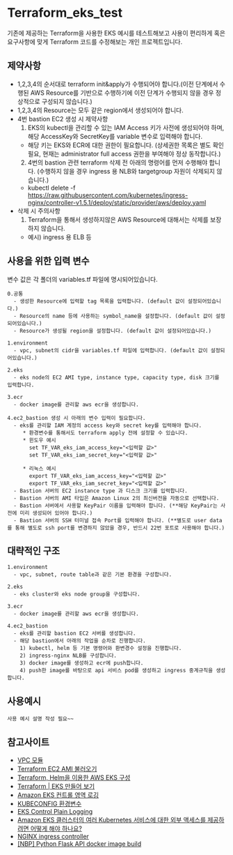 # Terraform_eks_test
기존에 제공하는 Terraform을 사용한 EKS 예시를 테스트해보고
사용이 편리하게 혹은 요구사항에 맞게 Terraform 코드를 수정해보는 개인 프로젝트입니다.  



## 제약사항
* 1,2,3,4의 순서대로 terraform init&apply가 수행되어야 합니다.(이전 단계에서 수행된 AWS Resource를 기반으로 수행하기에 이전 단계가 수행되지 않을 경우 정상적으로 구성되지 않습니다.)
* 1,2,3,4의 Resource는 모두 같은 region에서 생성되어야 합니다.
* 4번 bastion EC2 생성 시 제약사항
  1. EKS의 kubectl을 관리할 수 있는 IAM Access 키가 사전에 생성되어야 하며, 해당 AccessKey와 SecretKey를 variable 변수로 입력해야 합니다.
    - 해당 키는 EKS와 ECR에 대한 권한이 필요합니다. (상세권한 목록은 별도 확인필요, 현재는 administrator full access 권한을 부여해야 정상 동작합니다.)
  2. 4번의 bastion 관련 terraform 삭제 전 아래의 명령어를 먼저 수행해야 합니다. (수행하지 않을 경우 ingress 용 NLB와 targetgroup 자원이 삭제되지 않습니다.)
    - kubectl delete -f https://raw.githubusercontent.com/kubernetes/ingress-nginx/controller-v1.5.1/deploy/static/provider/aws/deploy.yaml
* 삭제 시 주의사항
  1. Terraform을 통해서 생성하지않은 AWS Resource에 대해서는 삭제를 보장하지 않습니다.
    - 예시) ingress 용 ELB 등  



## 사용을 위한 입력 변수
변수 값은 각 폴더의 variables.tf 파일에 명시되어있습니다.
``` input variable
0.공통
  - 생성한 Resource에 입력할 tag 목록을 입력합니다. (default 값이 설정되어있습니다.)
  - Resource의 name 등에 사용하는 symbol_name을 설정합니다. (default 값이 설정되어있습니다.)
  - Resource가 생성될 region을 설정합니다. (default 값이 설정되어있습니다.)

1.environment
  - vpc, subnet의 cidr을 variables.tf 파일에 입력합니다. (default 값이 설정되어있습니다.)
  
2.eks
  - eks node의 EC2 AMI type, instance type, capacity type, disk 크기를 입력합니다.

3.ecr
  - docker image를 관리할 aws ecr을 생성합니다.

4.ec2_bastion 생성 시 아래의 변수 입력이 필요합니다.
  - eks를 관리할 IAM 계정의 access key와 secret key를 입력해야 합니다.
     * 환경변수를 통해서도 terraform apply 전에 설정할 수 있습니다.
	 * 윈도우 예시
	   set TF_VAR_eks_iam_access_key="<입력할 값>"
	   set TF_VAR_eks_iam_secret_key="<입력할 값>"
	   
	 * 리눅스 예시
	   export TF_VAR_eks_iam_access_key="<입력할 값>"
	   export TF_VAR_eks_iam_secret_key="<입력할 값>"
  - Bastion 서버의 EC2 instance type 과 디스크 크기를 입력합니다.
  - Bastion 서버의 AMI 타입은 Amazon Linux 2의 최신버전을 자동으로 선택합니다.
  - Bastion 서버에서 사용할 KeyPair 이름을 입력해야 합니다. (**해당 KeyPair는 사전에 미리 생성되어 있어야 합니다.)
  - Bastion 서버의 SSH 터미널 접속 Port를 입력해야 합니다. (**별도로 user data를 통해 별도로 ssh port를 변경하지 않았을 경우, 반드시 22번 포트로 사용해야 합니다.)
```  



## 대략적인 구조
``` explan architecture
1.environment
  - vpc, subnet, route table과 같은 기본 환경을 구성합니다.
  
2.eks
  - eks cluster와 eks node group을 구성합니다.

3.ecr
  - docker image를 관리할 aws ecr을 생성합니다.
  
4.ec2_bastion
  - eks를 관리할 bastion EC2 서버를 생성합니다.
  - 해당 bastion에서 아래의 작업을 순차로 진행합니다.
    1) kubectl, helm 등 기본 명령어와 환변경수 설정을 진행합니다.
	2) ingress-nginx NLB를 구성합니다.
	3) docker image를 생성하고 ecr에 push합니다.
	4) push한 image를 바탕으로 api 서비스 pod를 생성하고 ingress 중계규칙을 생성합니다.
```  



## 사용예시
``` use example
사용 예시 설명 작성 필요~~
```  



## 참고사이트
* [VPC 모듈](https://github.com/terraform-aws-modules/terraform-aws-vpc)
* [Terraform EC2 AMI 불러오기](https://www.hashicorp.com/blog/hashicorp-terraform-supports-amazon-linux-2)
* [Terraform, Helm을 이용한 AWS EKS 구성](http://dveamer.github.io/backend/TerrafromAwsEks.html)
* [Terraform | EKS 만들어 보기](https://no-easy-dev.tistory.com/39)
* [Amazon EKS 컨트롤 영역 로깅](https://docs.aws.amazon.com/ko_kr/eks/latest/userguide/control-plane-logs.html)
* [KUBECONFIG 환경변수](https://nayoungs.tistory.com/entry/Kubernetes-Kubeconfig)
* [EKS Control Plain Logging](https://registry.terraform.io/providers/hashicorp/aws/latest/docs/resources/eks_cluster#enabling-control-plane-logging)
* [Amazon EKS 클러스터의 여러 Kubernetes 서비스에 대한 외부 액세스를 제공하려면 어떻게 해야 하나요?](https://aws.amazon.com/ko/premiumsupport/knowledge-center/eks-access-kubernetes-services/)
* [NGINX ingress controller](https://kubernetes.github.io/ingress-nginx/deploy/#network-load-balancer-nlb)
* [[NBP] Python Flask API docker image build](https://do-hansung.tistory.com/48)

